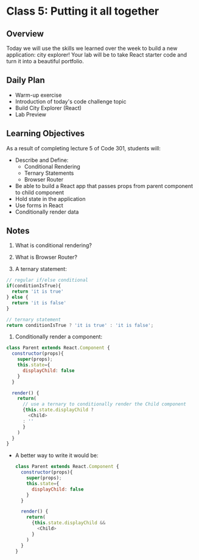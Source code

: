 # Class 5: Putting it all together

## Overview

Today we will use the skills we learned over the week to build a new application: city explorer! Your lab will be to take React starter code and turn it into a beautiful portfolio.

## Daily Plan

- Warm-up exercise
- Introduction of today's code challenge topic
- Build City Explorer (React)
- Lab Preview

## Learning Objectives

As a result of completing lecture 5 of Code 301, students will:

- Describe and Define:
  - Conditional Rendering
  - Ternary Statements
  - Browser Router
- Be able to build a React app that passes props from parent component to child component
- Hold state in the application
- Use forms in React
- Conditionally render data

## Notes

1. What is conditional rendering?

1. What is Browser Router?

1. A ternary statement:

  ```javaScript
  // regular if/else conditional
  if(conditionIsTrue){
    return 'it is true'
  } else {
    return 'it is false'
  }

  // ternary statement
  return conditionIsTrue ? 'it is true' : 'it is false';
  ```

1. Conditionally render a component:

  ```javaScript
  class Parent extends React.Component {
    constructor(props){
      super(props);
      this.state={
        displayChild: false
      }
    }

    render() {
      return(
        // use a ternary to conditionally render the Child component
        {this.state.displayChild ?
          <Child>
        : ''
        }
      )
    }
  }
  ```

- A better way to write it would be:

  ```javaScript
  class Parent extends React.Component {
    constructor(props){
      super(props);
      this.state={
        displayChild: false
      }
    }

    render() {
      return(
        {this.state.displayChild &&
          <Child>
        }
      )
    }
  }
  ```
